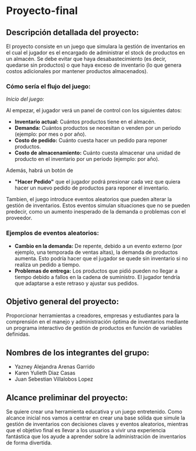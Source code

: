 # Proyecto-final

## Descripción detallada del proyecto:
El proyecto consiste en un juego que simulara la gestión de inventarios en el cual el jugador es el encargado de administrar el stock de productos en un almacén. Se debe evitar que haya desabastecimiento (es decir, quedarse sin productos) o que haya exceso de inventario (lo que genera costos adicionales por mantener productos almacenados).
### Cómo sería el flujo del juego:
*Inicio del juego:*

Al empezar, el jugador verá un panel de control con los siguientes datos:
- **Inventario actual:** Cuántos productos tiene en el almacén.
- **Demanda:** Cuántos productos se necesitan o venden por un periodo (ejemplo: por mes o por año).
- **Costo de pedido:** Cuánto cuesta hacer un pedido para reponer productos.
- **Costo de almacenamiento:** Cuánto cuesta almacenar una unidad de producto en el inventario por un periodo (ejemplo: por año).

Además, habrá un botón de
- **"Hacer Pedido"** que el jugador podrá presionar cada vez que quiera hacer un nuevo pedido de productos para reponer el inventario.
  
Tambien, el juego introduce eventos aleatorios que pueden alterar la gestión de inventarios. Estos eventos simulan situaciones que no se pueden predecir, como un aumento inesperado de la demanda o problemas con el proveedor.
### Ejemplos de eventos aleatorios:
- **Cambio en la demanda:** De repente, debido a un evento externo (por ejemplo, una temporada de ventas altas), la demanda de productos aumenta. Esto podría hacer que el jugador se quede sin inventario si no realiza un pedido a tiempo.
- **Problemas de entrega:** Los productos que pidió pueden no llegar a tiempo debido a fallos en la cadena de suministro. El jugador tendría que adaptarse a este retraso y ajustar sus pedidos.

## Objetivo general del proyecto:
Proporcionar herramientas a creadores, empresas y estudiantes para la comprensión en el manejo y administración óptima de inventarios mediante un programa interactivo de gestión de productos en función de variables definidas.

## Nombres de los integrantes del grupo:
- Yazney Alejandra Arenas Garrido
- Karen Yulieth Diaz Casas
- Juan Sebestian Villalobos Lopez

## Alcance preliminar del proyecto:
Se quiere crear una herramienta educativa y un juego entretenido. Como alcance inicial nos vamos a centrar en crear una base sólida que simule la gestión de inventarios con decisiones claves y eventos aleatorios, mientras que el objetivo final es llevar a los usuarios a vivir una experiencia fantástica que los ayude a aprender sobre la administración de inventarios de forma divertida.
